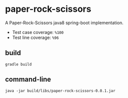 # paper-rock-scissors
A Paper-Rock-Scissors java8 spring-boot implementation.

- Test case coverage: `%100`
- Test line coverage: `%96`

## build
    gradle build
    
## command-line
    java -jar build/libs/paper-rock-scissors-0.0.1.jar


